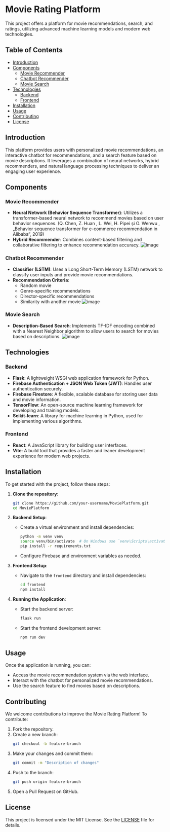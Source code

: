 
# Movie Rating Platform

This project offers a platform for movie recommendations, search, and ratings, utilizing advanced machine learning models and modern web technologies.

## Table of Contents

- [Introduction](#introduction)
- [Components](#components)
  - [Movie Recommender](#movie-recommender)
  - [Chatbot Recommender](#chatbot-recommender)
  - [Movie Search](#movie-search)
- [Technologies](#technologies)
  - [Backend](#backend)
  - [Frontend](#frontend)
- [Installation](#installation)
- [Usage](#usage)
- [Contributing](#contributing)
- [License](#license)

## Introduction

This platform provides users with personalized movie recommendations, an interactive chatbot for recommendations, and a search feature based on movie descriptions. It leverages a combination of neural networks, hybrid recommenders, and natural language processing techniques to deliver an engaging user experience.

## Components

### Movie Recommender

- **Neural Network (Behavior Sequence Transformer)**: Utilizes a transformer-based neural network to recommend movies based on user behavior sequences. (Q. Chen, Z. Huan , L. Wei, H. Pipei și O. Wenwu , „Behavior sequence transformer for 
e-commerce recommendation in Alibaba”, 2019)
- **Hybrid Recommender**: Combines content-based filtering and collaborative filtering to enhance recommendation accuracy.
![image](https://github.com/user-attachments/assets/a58ee03e-c32c-4bac-87b3-5641295412a2)
### Chatbot Recommender

- **Classifier (LSTM)**: Uses a Long Short-Term Memory (LSTM) network to classify user inputs and provide movie recommendations.
- **Recommendation Criteria**:
  - Random movie
  - Genre-specific recommendations
  - Director-specific recommendations
  - Similarity with another movie
![image](https://github.com/user-attachments/assets/9f98200d-7cd3-4f8a-a960-c1c22223396d)

### Movie Search

- **Description-Based Search**: Implements TF-IDF encoding combined with a Nearest Neighbor algorithm to allow users to search for movies based on descriptions.
![image](https://github.com/user-attachments/assets/268f2aca-a1ea-4668-bebf-778ca52afeb9)
## Technologies

### Backend

- **Flask**: A lightweight WSGI web application framework for Python.
- **Firebase Authentication + JSON Web Token (JWT)**: Handles user authentication securely.
- **Firebase Firestore**: A flexible, scalable database for storing user data and movie information.
- **TensorFlow**: An open-source machine learning framework for developing and training models.
- **Scikit-learn**: A library for machine learning in Python, used for implementing various algorithms.

### Frontend

- **React**: A JavaScript library for building user interfaces.
- **Vite**: A build tool that provides a faster and leaner development experience for modern web projects.

## Installation

To get started with the project, follow these steps:

1. **Clone the repository**:
    ```bash
    git clone https://github.com/your-username/MoviePlatform.git
    cd MoviePlatform
    ```

2. **Backend Setup**:
    - Create a virtual environment and install dependencies:
        ```bash
        python -m venv venv
        source venv/bin/activate  # On Windows use `venv\Scripts\activate`
        pip install -r requirements.txt
        ```
    - Configure Firebase and environment variables as needed.

3. **Frontend Setup**:
    - Navigate to the `frontend` directory and install dependencies:
        ```bash
        cd frontend
        npm install
        ```

4. **Running the Application**:
    - Start the backend server:
        ```bash
        flask run
        ```
    - Start the frontend development server:
        ```bash
        npm run dev
        ```

## Usage

Once the application is running, you can:

- Access the movie recommendation system via the web interface.
- Interact with the chatbot for personalized movie recommendations.
- Use the search feature to find movies based on descriptions.

## Contributing

We welcome contributions to improve the Movie Rating Platform! To contribute:

1. Fork the repository.
2. Create a new branch:
    ```bash
    git checkout -b feature-branch
    ```
3. Make your changes and commit them:
    ```bash
    git commit -m "Description of changes"
    ```
4. Push to the branch:
    ```bash
    git push origin feature-branch
    ```
5. Open a Pull Request on GitHub.

## License

This project is licensed under the MIT License. See the [LICENSE](LICENSE) file for details.
